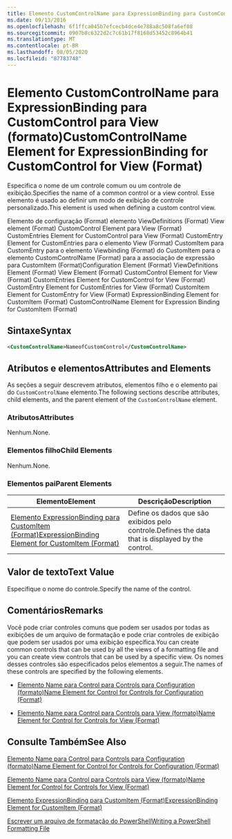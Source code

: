 ```yaml
---
title: Elemento CustomControlName para ExpressionBinding para CustomControl para View (Format) | Microsoft Docs
ms.date: 09/13/2016
ms.openlocfilehash: 6f1ffca045b7efcecb4dce4e788a8c508fa6ef08
ms.sourcegitcommit: 0907b8c6322d2c7c61b17f8168d53452c8964b41
ms.translationtype: MT
ms.contentlocale: pt-BR
ms.lasthandoff: 08/05/2020
ms.locfileid: "87783748"
---
```

# <a name="customcontrolname-element-for-expressionbinding-for-customcontrol-for-view-format"></a><span data-ttu-id="bacd9-102">Elemento CustomControlName para ExpressionBinding para CustomControl para View (formato)</span><span class="sxs-lookup"><span data-stu-id="bacd9-102">CustomControlName Element for ExpressionBinding for CustomControl for View (Format)</span></span>

<span data-ttu-id="bacd9-103">Especifica o nome de um controle comum ou um controle de exibição.</span><span class="sxs-lookup"><span data-stu-id="bacd9-103">Specifies the name of a common control or a view control.</span></span> <span data-ttu-id="bacd9-104">Esse elemento é usado ao definir um modo de exibição de controle personalizado.</span><span class="sxs-lookup"><span data-stu-id="bacd9-104">This element is used when defining a custom control view.</span></span>

<span data-ttu-id="bacd9-105">Elemento de configuração (Format) elemento ViewDefinitions (Format) View element (Format) CustomControl Element para View (Format) CustomEntries Element for CustomControl para View (Format) CustomEntry Element for CustomEntries para o elemento View (Format) CustomItem para CustomEntry para o elemento Viewbinding (Format) do CustomItem para o elemento CustomControlName (Format) para a associação de expressão para CustomItem (Format)</span><span class="sxs-lookup"><span data-stu-id="bacd9-105">Configuration Element (Format) ViewDefinitions Element (Format) View Element (Format) CustomControl Element for View (Format) CustomEntries Element for CustomControl for View (Format) CustomEntry Element for CustomEntries for View (Format) CustomItem Element for CustomEntry for View (Format) ExpressionBinding Element for CustomItem (Format) CustomControlName Element for Expression Binding for CustomItem (Format)</span></span>

## <a name="syntax"></a><span data-ttu-id="bacd9-106">Sintaxe</span><span class="sxs-lookup"><span data-stu-id="bacd9-106">Syntax</span></span>

```xml
<CustomControlName>NameofCustomControl</CustomControlName>
```

## <a name="attributes-and-elements"></a><span data-ttu-id="bacd9-107">Atributos e elementos</span><span class="sxs-lookup"><span data-stu-id="bacd9-107">Attributes and Elements</span></span>

<span data-ttu-id="bacd9-108">As seções a seguir descrevem atributos, elementos filho e o elemento pai do `CustomControlName` elemento.</span><span class="sxs-lookup"><span data-stu-id="bacd9-108">The following sections describe attributes, child elements, and the parent element of the `CustomControlName` element.</span></span>

### <a name="attributes"></a><span data-ttu-id="bacd9-109">Atributos</span><span class="sxs-lookup"><span data-stu-id="bacd9-109">Attributes</span></span>

<span data-ttu-id="bacd9-110">Nenhum.</span><span class="sxs-lookup"><span data-stu-id="bacd9-110">None.</span></span>

### <a name="child-elements"></a><span data-ttu-id="bacd9-111">Elementos filho</span><span class="sxs-lookup"><span data-stu-id="bacd9-111">Child Elements</span></span>

<span data-ttu-id="bacd9-112">Nenhum.</span><span class="sxs-lookup"><span data-stu-id="bacd9-112">None.</span></span>

### <a name="parent-elements"></a><span data-ttu-id="bacd9-113">Elementos pai</span><span class="sxs-lookup"><span data-stu-id="bacd9-113">Parent Elements</span></span>

|<span data-ttu-id="bacd9-114">Elemento</span><span class="sxs-lookup"><span data-stu-id="bacd9-114">Element</span></span>|<span data-ttu-id="bacd9-115">Descrição</span><span class="sxs-lookup"><span data-stu-id="bacd9-115">Description</span></span>|
|-------------|-----------------|
|[<span data-ttu-id="bacd9-116">Elemento ExpressionBinding para CustomItem (Format)</span><span class="sxs-lookup"><span data-stu-id="bacd9-116">ExpressionBinding Element for CustomItem (Format)</span></span>](./expressionbinding-element-for-customitem-for-controls-for-configuration-format.md)|<span data-ttu-id="bacd9-117">Define os dados que são exibidos pelo controle.</span><span class="sxs-lookup"><span data-stu-id="bacd9-117">Defines the data that is displayed by the control.</span></span>|

## <a name="text-value"></a><span data-ttu-id="bacd9-118">Valor de texto</span><span class="sxs-lookup"><span data-stu-id="bacd9-118">Text Value</span></span>

<span data-ttu-id="bacd9-119">Especifique o nome do controle.</span><span class="sxs-lookup"><span data-stu-id="bacd9-119">Specify the name of the control.</span></span>

## <a name="remarks"></a><span data-ttu-id="bacd9-120">Comentários</span><span class="sxs-lookup"><span data-stu-id="bacd9-120">Remarks</span></span>

<span data-ttu-id="bacd9-121">Você pode criar controles comuns que podem ser usados por todas as exibições de um arquivo de formatação e pode criar controles de exibição que podem ser usados por uma exibição específica.</span><span class="sxs-lookup"><span data-stu-id="bacd9-121">You can create common controls that can be used by all the views of a formatting file and you can create view controls that can be used by a specific view.</span></span> <span data-ttu-id="bacd9-122">Os nomes desses controles são especificados pelos elementos a seguir.</span><span class="sxs-lookup"><span data-stu-id="bacd9-122">The names of these controls are specified by the following elements.</span></span>

- [<span data-ttu-id="bacd9-123">Elemento Name para Control para Controls para Configuration (formato)</span><span class="sxs-lookup"><span data-stu-id="bacd9-123">Name Element for Control for Controls for Configuration (Format)</span></span>](./name-element-for-control-for-controls-for-configuration-format.md)

- [<span data-ttu-id="bacd9-124">Elemento Name para Control para Controls para View (formato)</span><span class="sxs-lookup"><span data-stu-id="bacd9-124">Name Element for Control for Controls for View (Format)</span></span>](./name-element-for-control-for-controls-for-view-format.md)

## <a name="see-also"></a><span data-ttu-id="bacd9-125">Consulte Também</span><span class="sxs-lookup"><span data-stu-id="bacd9-125">See Also</span></span>

[<span data-ttu-id="bacd9-126">Elemento Name para Control para Controls para Configuration (formato)</span><span class="sxs-lookup"><span data-stu-id="bacd9-126">Name Element for Control for Controls for Configuration (Format)</span></span>](./name-element-for-control-for-controls-for-configuration-format.md)

[<span data-ttu-id="bacd9-127">Elemento Name para Control para Controls para View (formato)</span><span class="sxs-lookup"><span data-stu-id="bacd9-127">Name Element for Control for Controls for View (Format)</span></span>](./name-element-for-control-for-controls-for-view-format.md)

[<span data-ttu-id="bacd9-128">Elemento ExpressionBinding para CustomItem (Format)</span><span class="sxs-lookup"><span data-stu-id="bacd9-128">ExpressionBinding Element for CustomItem (Format)</span></span>](./expressionbinding-element-for-customitem-for-controls-for-configuration-format.md)

[<span data-ttu-id="bacd9-129">Escrever um arquivo de formatação do PowerShell</span><span class="sxs-lookup"><span data-stu-id="bacd9-129">Writing a PowerShell Formatting File</span></span>](./writing-a-powershell-formatting-file.md)
